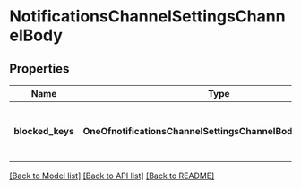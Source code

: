 # NotificationsChannelSettingsChannelBody

## Properties
Name | Type | Description | Notes
------------ | ------------- | ------------- | -------------
**blocked_keys** | **OneOfnotificationsChannelSettingsChannelBodyBlockedKeys** | Singular key or array of notification keys | 

[[Back to Model list]](../README.md#documentation-for-models) [[Back to API list]](../README.md#documentation-for-api-endpoints) [[Back to README]](../README.md)

